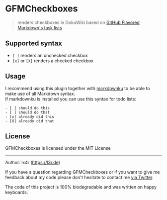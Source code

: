 # GFMCheckboxes

> renders checkboxes in DokuWiki based on [GitHub Flavored Markdown's task lists](https://help.github.com/articles/about-task-lists/)

## Supported syntax

- `[ ]` renders an unchecked checkbox
- `[x]` or `[X]` renders a checked checkbox

## Usage

I recommend using this plugin together with [markdownku](https://www.dokuwiki.org/plugin:markdowku) to be able to make use of all Markdown syntax.  
If markdownku is installed you can use this syntax for todo lists:

```plain
- [ ] should do this
- [ ] should do that
- [x] already did this
- [X] already did that
```

## License

GFMCheckboxes is licensed under the MIT License

----
Author: lx4r (<https://l3r.de>)

If you have a question regarding GFMCheckboxes or if you want to give me feedback about my code please don't hesitate to contact me [via Twitter](https://twitter.com/lx4r).

The code of this project is 100% biodegradable and was written on happy keyboards.
